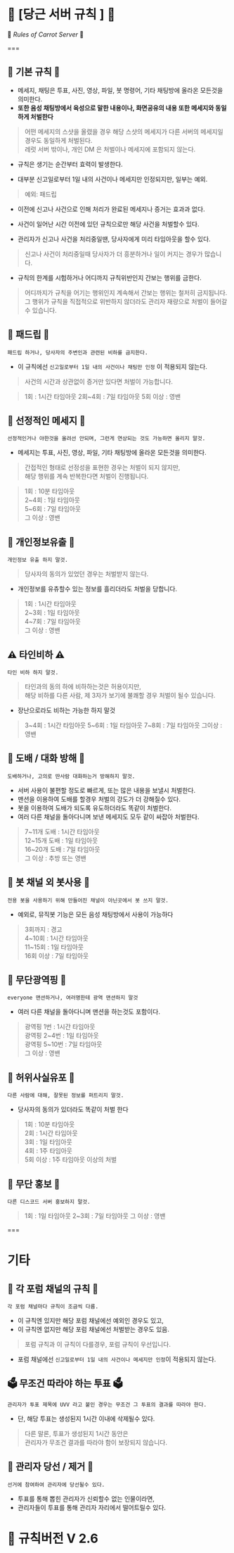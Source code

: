 # 🥕 [당근 서버 규칙 ] 🥕 
💫 _Rules of Carrot Server_ 💫



===

## 🔨 **기본 규칙** 🔨
* 메세지, 채팅은 투표, 사진, 영상, 파일, 봇 명령어, 기타 채팅방에 올라온 모든것을 의미한다.
* **또한 음성 채팅방에서 육성으로 말한 내용이나, 화면공유의 내용 또한 메세지와 동일하게 처벌한다**
> 어떤 메세지의 스샷을 올렸을 경우 해당 스샷의 메세지가 다른 서버의 메세지일 경우도
> 동일하게 처벌된다.   
> 레럿 서버 밖이나, 개인 DM 은 처벌이나 메세지에 포함되지 않는다.

* 규칙은 생기는 순간부터 효력이 발생한다.   

* 대부분 신고일로부터 1일 내의 사건이나 메세지만 인정되지만, 일부는 예외.
> 예외: 패드립   

* 이전에 신고나 사건으로 인해 처리가 완료된 메세지나 증거는 효과과 없다.
* 사건이 일어난 시간 이전에 있던 규칙으로만 해당 사건을 처벌할수 있다.   

* 관리자가 신고나 사건을 처리중일땐, 당사자에게 미리 타임아웃을 할수 있다.
> 신고나 사건이 처리중일때 당사자가 더 흥분하거나 일이 커지는 경우가 많습니다.

* 규칙의 한계를 시험하거나 어디까지 규칙위반인지 간보는 행위를 금한다.
> 어디까지가 규칙을 어기는 행위인지 계속해서 간보는 행위는 철저히 금지됩니다.
> 그 행위가 규칙을 직접적으로 위반하지 않더라도 관리자 재량으로 처벌이 들어갈수 있습니다.

## 🚫 패드립 🚫
`패드립 하거나, 당사자의 주변인과 관련된 비하를 금지한다.`
* 이 규칙에선 `신고일로부터 1일 내의 사건이나 채팅만 인정` 이 적용되지 않는다.
> 사건의 시간과 상관없이 증거만 있다면 처벌이 가능합니다.

> 1회 : 1시간 타임아웃
> 2회~4회 : 7일 타임아웃
> 5회 이상 : 영밴

## 🔞 선정적인 메세지 🔞
`선정적인거나 야한것을 올려선 안되며, 그런게 연상되는 것도 가능하면 올리지 말것.`
* 메세지는 투표, 사진, 영상, 파일, 기타 채팅방에 올라온 모든것을 의미한다.
> 간접적인 형태로 선정성을 표현한 경우는 처벌이 되지 않지만,   
> 해당 행위를 계속 반복한다면 처벌이 진행됩니다.

> 1회 : 10분 타임아웃   
> 2~4회 : 1일 타임아웃    
> 5~6회 : 7일 타임아웃   
> 그 이상 : 영밴   

## 🚫 개인정보유출 🚫
`개인정보 유출 하지 말것.`
> 당사자의 동의가 있었던 경우는 처벌받지 않는다.
* 개인정보를 유츄할수 있는 정보를 흘리더라도 처벌을 당합니다.

> 1회 : 1시간 타임아웃   
> 2~3회 : 1일 타임아웃   
> 4~7회 : 7일 타임아웃   
> 그 이상 : 영밴

## ⚠️ 타인비하 ⚠️
`타인 비하 하지 말것.`
> 타인과의 동의 하에 비하하는것은 허용이지만,   
> 해당 비하를 다른 사람, 제 3자가 보기에 불쾌할 경우 처벌이 될수 있습니다.
* 장난으로라도 비하는 가능한 하지 말것

> 3~4회 : 1시간 타임아웃
> 5~6회 : 1일 타임아웃
> 7~8회 : 7일 타임아웃
> 그이상 : 영밴

## 💬 도배 / 대화 방해 💬
`도배하거나, 고의로 딴사람 대화하는거 방해하지 말것.`
* 서버 사용이 불편할 정도로 빠르게, 또는 많은 내용을 보낼시 처벌한다.
* 맨션을 이용하여 도배를 할경우 처벌의 강도가 더 강해질수 있다.
* 봇을 이용하여 도배가 되도록 유도하더라도 똑같이 처벌한다.
* 여러 다른 채널을 돌아다니며 보낸 메세지도 모두 같이 싸잡아 처벌한다.

> 7~11개 도배 : 1시간 타임아웃   
> 12~15개 도배 : 1일 타임아웃   
> 16~20개 도배 : 7일 타임아웃   
> 그 이상 : 추방 또는 영밴


## 🚫 봇 채널 외 봇사용 🚫
`전용 봇을 사용하기 위해 만들어진 채널이 아닌곳에서 봇 쓰지 말것.`
* 예외로, 뮤직봇 기능은 모든 음성 채팅방에서 사용이 가능하다

> 3회까지 : 경고   
> 4~10회 : 1시간 타임아웃   
> 11~15회 : 1일 타임아웃   
> 16회 이상 : 7일 타임아웃   

## 🚫 무단광역핑 🚫
`everyone 맨션하거나, 여러명한테 광역 맨션하지 말것`   
* 여러 다른 채널을 돌아다니며 맨션을 하는것도 포함이다.

> 광역핑 1번 : 1시간 타임아웃  
> 광역핑 2~4번 : 1일 타임아웃   
> 광역핑 5~10번 : 7일 타임아웃   
> 그 이상 : 영밴   


## 🚫 허위사실유포 🚫
`다른 사람에 대해, 잘못된 정보를 퍼트리지 말것.`
* 당사자의 동의가 있더라도 똑같이 처벌 한다

> 1회 : 10분 타임아웃   
> 2회 : 1시간 타임아웃   
> 3회 : 1일 타임아웃   
> 4회 : 1주 타임아웃   
> 5회 이상 : 1주 타임아웃 이상의 처벌

## 🚫 무단 홍보 🚫
`다른 디스코드 서버 홍보하지 말것.`

> 1회 : 1일 타임아웃
> 2~3회 : 7일 타임아웃
> 그 이상 : 영밴



===

# 기타

## 📒 각 포럼 채널의 규칙 📒
`각 포럼 채널마다 규칙이 조금씩 다름.`
* 이 규칙엔 있지만 해당 포럼 채널에선 예외인 경우도 있고,
* 이 규칙엔 없지만 해당 포럼 채널에선 처벌받는 경우도 있음.
> 포럼 규칙과 이 규칙이 다를경우, 포럼 규칙이 우선입니다.   

* 포럼 채널에선 `신고일로부터 1일 내의 사건이나 메세지만 인정`이 적용되지 않는다.

## 🗳️ 무조건 따라야 하는 투표 🗳️
`관리자가 투표 제목에 UVV 라고 붙인 경우는 무조건 그 투표의 결과를 따라야 한다.`
* 단, 해당 투표는 생성된지 1시간 이내에 삭제될수 있다.
> 다른 말론, 투표가 생성된지 1시간 동안은      
> 관리자가 무조건 결과를 따라야 함이 보장되지 않습니다. 

## 💫 관리자 당선 / 제거 💫
`선거에 참여하여 관리자에 당선될수 있다.`
* 투표를 통해 뽑힌 관리자가 신뢰할수 없는 인물이라면, 
* 관리자들이 투표를 통해 관리자 자리에서 떨어트릴수 있다.

# 📒 규칙버전 V 2.6